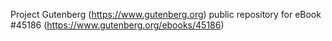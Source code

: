Project Gutenberg (https://www.gutenberg.org) public repository for eBook #45186 (https://www.gutenberg.org/ebooks/45186)
